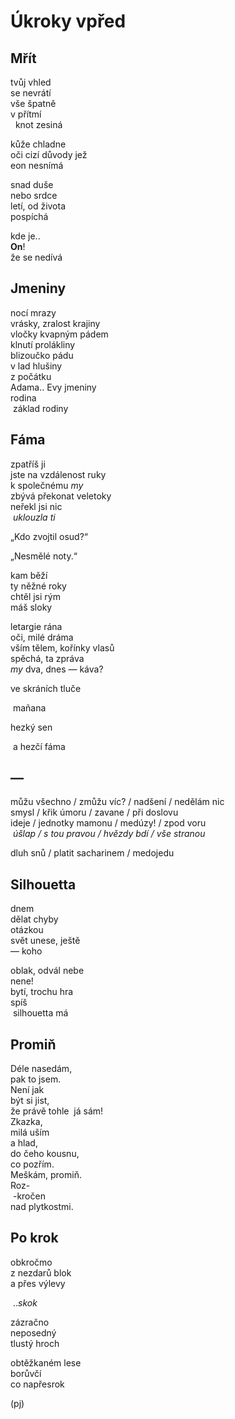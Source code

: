 Úkroky vpřed
============


Mřít
----

tvůj vhled  
se nevrátí  
vše špatně  
v přítmí  
&nbsp;&nbsp;knot zesiná

kůže chladne  
oči cizí 
důvody jež  
eon nesnímá

snad duše  
nebo srdce  
letí, od života  
pospíchá

kde je..  
**On**!  
že se nedívá


Jmeniny
-------

nocí mrazy  
vrásky, zralost krajiny  
vločky kvapným pádem  
klnutí prolákliny  
blizoučko pádu  
v lad hlušiny  
z počátku  
Adama.. Evy jmeniny  
rodina  
&nbsp;základ rodiny


Fáma
----

zpatříš ji  
jste na vzdálenost ruky  
k společnému *my*  
zbývá překonat veletoky  
neřekl jsi nic  
&nbsp;*uklouzla ti*

„Kdo zvojtil osud?“

„Nesmělé noty.“

kam běží  
ty něžné roky  
chtěl jsi rým  
máš sloky

letargie rána  
oči, milé dráma  
vším tělem, kořínky vlasů  
spěchá, ta zpráva  
*my* dva, dnes — káva?  

ve skráních tluče

&nbsp;mañana

hezký sen

&nbsp;a hezčí fáma


—
-

můžu všechno / zmůžu víc? / nadšení / nedělám nic  
smysl / křik úmoru / zavane / při doslovu  
ideje / jednotky mamonu / medúzy! / zpod voru  
&nbsp;*úšlap / s tou pravou / hvězdy bdí / vše stranou*

dluh snů / platit sacharinem / medojedu


Silhouetta
----------

dnem  
dělat chyby  
otázkou  
svět unese, ještě  
— koho

oblak, odvál nebe  
nene!  
bytí, trochu hra  
spíš  
&nbsp;silhouetta má


Promiň
------

Déle nasedám,  
pak to jsem.  
Není jak  
být si jist,  
že právě tohle
&nbsp;já sám!  
Zkazka,  
milá uším  
a hlad,  
do čeho kousnu,  
co pozřím.  
Meškám, promiň.  
Roz-  
&nbsp;-kročen  
nad plytkostmi.  


Po krok
-------

obkročmo  
z nezdarů blok  
a přes výlevy

&nbsp;..*skok*

zázračno  
neposedný  
tlustý hroch  

obtěžkaném lese  
borůvčí  
co napřesrok


(pj)

